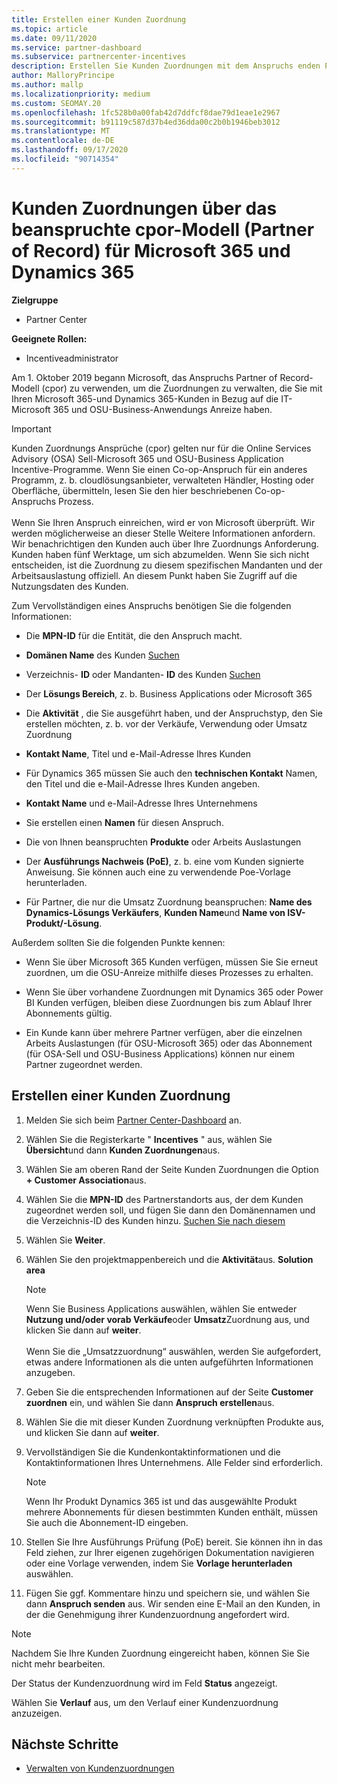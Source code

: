 ```yaml
---
title: Erstellen einer Kunden Zuordnung
ms.topic: article
ms.date: 09/11/2020
ms.service: partner-dashboard
ms.subservice: partnercenter-incentives
description: Erstellen Sie Kunden Zuordnungen mit dem Anspruchs enden Partner of Record (cpor)-Modell. Hilft bei der Verwaltung von Vertriebs-, Nutzungs-und & Anreizen für Microsoft 365-und Dynamics 365-Kunden.
author: MalloryPrincipe
ms.author: mallp
ms.localizationpriority: medium
ms.custom: SEOMAY.20
ms.openlocfilehash: 1fc528b0a00fab42d7ddfcf8dae79d1eae1e2967
ms.sourcegitcommit: b91119c587d37b4ed36dda00c2b0b1946beb3012
ms.translationtype: MT
ms.contentlocale: de-DE
ms.lasthandoff: 09/17/2020
ms.locfileid: "90714354"
---
```

# <a name="customer-associations-via-the-claimed-partner-of-record-cpor-model-for-microsoft-365-and-dynamics-365"></a>Kunden Zuordnungen über das beanspruchte cpor-Modell (Partner of Record) für Microsoft 365 und Dynamics 365

**Zielgruppe**

- Partner Center

**Geeignete Rollen:**

- Incentiveadministrator

Am 1. Oktober 2019 begann Microsoft, das Anspruchs Partner of Record-Modell (cpor) zu verwenden, um die Zuordnungen zu verwalten, die Sie mit Ihren Microsoft 365-und Dynamics 365-Kunden in Bezug auf die IT-Microsoft 365 und OSU-Business-Anwendungs Anreize haben.

>[!Important]
> Kunden Zuordnungs Ansprüche (cpor) gelten nur für die Online Services Advisory (OSA) Sell-Microsoft 365 und OSU-Business Application Incentive-Programme. Wenn Sie einen Co-op-Anspruch für ein anderes Programm, z. b. cloudlösungsanbieter, verwalteten Händler, Hosting oder Oberfläche, übermitteln, lesen Sie den hier beschriebenen Co-op-Anspruchs Prozess. <br><br>Wenn Sie Ihren Anspruch einreichen, wird er von Microsoft überprüft. Wir werden möglicherweise an dieser Stelle Weitere Informationen anfordern. Wir benachrichtigen den Kunden auch über Ihre Zuordnungs Anforderung. Kunden haben fünf Werktage, um sich abzumelden. Wenn Sie sich nicht entscheiden, ist die Zuordnung zu diesem spezifischen Mandanten und der Arbeitsauslastung offiziell. An diesem Punkt haben Sie Zugriff auf die Nutzungsdaten des Kunden. 

Zum Vervollständigen eines Anspruchs benötigen Sie die folgenden Informationen:

- Die **MPN-ID** für die Entität, die den Anspruch macht.

- **Domänen Name** des Kunden [Suchen](find-domain-name.md)

- Verzeichnis- **ID** oder Mandanten- **ID** des Kunden [Suchen](find-domain-name.md)

- Der **Lösungs Bereich**, z. b. Business Applications oder Microsoft 365

- Die **Aktivität** , die Sie ausgeführt haben, und der Anspruchstyp, den Sie erstellen möchten, z. b. vor der Verkäufe, Verwendung oder Umsatz Zuordnung

- **Kontakt Name**, Titel und e-Mail-Adresse Ihres Kunden

- Für Dynamics 365 müssen Sie auch den **technischen Kontakt** Namen, den Titel und die e-Mail-Adresse Ihres Kunden angeben.

- **Kontakt Name** und e-Mail-Adresse Ihres Unternehmens

- Sie erstellen einen **Namen** für diesen Anspruch.

- Die von Ihnen beanspruchten **Produkte** oder Arbeits Auslastungen

- Der **Ausführungs Nachweis (PoE)**, z. b. eine vom Kunden signierte Anweisung. Sie können auch eine zu verwendende Poe-Vorlage herunterladen.

- Für Partner, die nur die Umsatz Zuordnung beanspruchen: **Name des Dynamics-Lösungs Verkäufers**, **Kunden Name**und **Name von ISV-Produkt/-Lösung**. 

Außerdem sollten Sie die folgenden Punkte kennen:

- Wenn Sie über Microsoft 365 Kunden verfügen, müssen Sie Sie erneut zuordnen, um die OSU-Anreize mithilfe dieses Prozesses zu erhalten.

- Wenn Sie über vorhandene Zuordnungen mit Dynamics 365 oder Power BI Kunden verfügen, bleiben diese Zuordnungen bis zum Ablauf Ihrer Abonnements gültig.

- Ein Kunde kann über mehrere Partner verfügen, aber die einzelnen Arbeits Auslastungen (für OSU-Microsoft 365) oder das Abonnement (für OSA-Sell und OSU-Business Applications) können nur einem Partner zugeordnet werden.

## <a name="create-a-customer-association"></a>Erstellen einer Kunden Zuordnung

1. Melden Sie sich beim [Partner Center-Dashboard](https://partner.microsoft.com/dashboard/) an.

2. Wählen Sie die Registerkarte " **Incentives** " aus, wählen Sie **Übersicht**und dann **Kunden Zuordnungen**aus.

3. Wählen Sie am oberen Rand der Seite Kunden Zuordnungen die Option **+ Customer Association**aus.

4. Wählen Sie die **MPN-ID** des Partnerstandorts aus, der dem Kunden zugeordnet werden soll, und fügen Sie dann den Domänennamen und die Verzeichnis-ID des Kunden hinzu. [Suchen Sie nach diesem](find-domain-name.md)

5. Wählen Sie **Weiter**.

6. Wählen Sie den projektmappenbereich und die **Aktivität**aus. **Solution area** 

   >[!Note]
   >
   >Wenn Sie Business Applications auswählen, wählen Sie entweder **Nutzung und/oder vorab Verkäufe**oder **Umsatz**Zuordnung aus, und klicken Sie dann auf **weiter**. 
   <br><br>Wenn Sie die „Umsatzzuordnung“ auswählen, werden Sie aufgefordert, etwas andere Informationen als die unten aufgeführten Informationen anzugeben.

7. Geben Sie die entsprechenden Informationen auf der Seite **Customer zuordnen** ein, und wählen Sie dann **Anspruch erstellen**aus.

8. Wählen Sie die mit dieser Kunden Zuordnung verknüpften Produkte aus, und klicken Sie dann auf **weiter**.

9. Vervollständigen Sie die Kundenkontaktinformationen und die Kontaktinformationen Ihres Unternehmens. Alle Felder sind erforderlich. 

   >[!NOTE]
   >Wenn Ihr Produkt Dynamics 365 ist und das ausgewählte Produkt mehrere Abonnements für diesen bestimmten Kunden enthält, müssen Sie auch die Abonnement-ID eingeben.

10. Stellen Sie Ihre Ausführungs Prüfung (PoE) bereit. Sie können ihn in das Feld ziehen, zur Ihrer eigenen zugehörigen Dokumentation navigieren oder eine Vorlage verwenden, indem Sie **Vorlage herunterladen** auswählen. 

11. Fügen Sie ggf. Kommentare hinzu und speichern sie, und wählen Sie dann **Anspruch senden** aus. Wir senden eine E-Mail an den Kunden, in der die Genehmigung ihrer Kundenzuordnung angefordert wird.

   >[!NOTE]
   >Nachdem Sie Ihre Kunden Zuordnung eingereicht haben, können Sie Sie nicht mehr bearbeiten.

Der Status der Kundenzuordnung wird im Feld **Status** angezeigt.

Wählen Sie **Verlauf**  aus, um den Verlauf einer Kundenzuordnung anzuzeigen.

## <a name="next-steps"></a>Nächste Schritte

- [Verwalten von Kundenzuordnungen](incentives-manage-customer-associations.md)